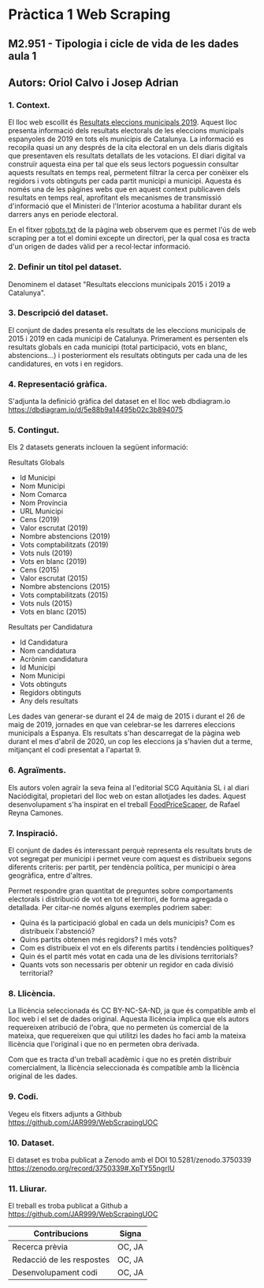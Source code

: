 # Pràctica 1 Web Scraping
## M2.951 - Tipologia i cicle de vida de les dades aula 1
## Autors: Oriol Calvo i Josep Adrian

### 1. Context. 
<!--Explicar en quin context s'ha recol·lectat la informació. Explicar per què el lloc web triat proporciona aquesta informació.-->
El lloc web escollit és [Resultats eleccions municipals 2019](https://www.naciodigital.cat/municipals2019). Aquest lloc presenta informació dels resultats electorals de les eleccions municipals espanyoles de 2019 en tots els municipis de Catalunya. La informació es recopila quasi un any després de la cita electoral en un dels diaris digitals que presentaven els resultats detallats de les votacions. El diari digital va construïr aquesta eina per tal que els seus lectors poguessin consultar aquests resultats en temps real, permetent filtrar la cerca per conèixer els regidors i vots obtinguts per cada partit municipi a municipi. Aquesta és només una de les pàgines webs que en aquest context publicaven dels resultats en temps real, aprofitant els mecanismes de transmissió d'informació que el Ministeri de l'Interior acostuma a habilitar durant els darrers anys en periode electoral.

En el fitxer [robots.txt](https://nucli.naciodigital.cat/robots.txt) de la pàgina web observem que es permet l'ús de web scraping per a tot el domini excepte un directori, per la qual cosa es tracta d'un origen de dades vàlid per a recol·lectar informació.

### 2. Definir un títol pel dataset. 
<!--Triar un títol que sigui descriptiu.-->
Denominem el dataset "Resultats eleccions municipals 2015 i 2019 a Catalunya".

### 3. Descripció del dataset. 
<!--Desenvolupar una descripció breu del conjunt de dades que s'ha extret (és necessari que aquesta descripció tingui sentit amb el títol triat).-->
El conjunt de dades presenta els resultats de les eleccions municipals de 2015 i 2019 en cada municipi de Catalunya. Primerament es persenten els resultats globals en cada municipi (total participació, vots en blanc, abstencions...) i posteriorment els resultats obtinguts per cada una de les candidatures, en vots i en regidors.

### 4. Representació gràfica. 
<!--Presentar una imatge o esquema que identifiqui el dataset visualment-->
S'adjunta la definició gràfica del dataset en el lloc web dbdiagram.io
https://dbdiagram.io/d/5e88b9a14495b02c3b894075

### 5. Contingut. 
<!--Explicar els camps que inclou el dataset, el període de temps de les dades i com s'ha recollit.-->
Els 2 datasets generats inclouen la següent informació:

Resultats Globals
* Id Municipi
* Nom Municipi
* Nom Comarca
* Nom Província
* URL Municipi
* Cens (2019)
* Valor escrutat (2019)
* Nombre abstencions (2019)
* Vots comptabilitzats (2019)
* Vots nuls (2019)
* Vots en blanc (2019)
* Cens (2015)
* Valor escrutat (2015)
* Nombre abstencions (2015)
* Vots comptabilitzats (2015)
* Vots nuls (2015)
* Vots en blanc (2015)

Resultats per Candidatura
* Id Candidatura
* Nom candidatura
* Acrònim candidatura
* Id Municipi
* Nom Municipi
* Vots obtinguts
* Regidors obtinguts
* Any dels resultats

Les dades van generar-se durant el 24 de maig de 2015 i durant el 26 de maig de 2019, jornades en que van celebrar-se les darreres eleccions municipals a Espanya. Els resultats s'han descarregat de la pàgina web durant el mes d'abril de 2020, un cop les eleccions ja s'havien dut a terme, mitjançant el codi presentat a l'apartat 9.

### 6. Agraïments. 
<!--Presentar el propietari del conjunt de dades. És necessari incloure cites de recerca o anàlisis anteriors (si n'hi ha).-->
Els autors volen agraïr la seva feina al l'editorial SCG Aquitània SL i al diari Naciódigital, propietari del lloc web on estan allotjades les dades. Aquest desenvolupament s'ha inspirat en el treball [FoodPriceScaper](https://github.com/rafoelhonrado/foodPriceScraper), de Rafael Reyna Camones.

### 7. Inspiració. 
<!--Explicar per què és interessant aquest conjunt de dades i quines preguntes es pretenen respondre.-->
El conjunt de dades és interessant perquè representa els resultats bruts de vot segregat per municipi i permet veure com aquest es distribueix segons diferents criteris: per partit, per tendència política, per municipi o àrea geogràfica, entre d'altres. 

Permet respondre gran quantitat de preguntes sobre comportaments electorals i distribució de vot en tot el territori, de forma agregada o detallada. Per citar-ne només alguns exemples podriem saber:

- Quina és la participació global en cada un dels municipis? Com es distribueix l'abstenció?
- Quins partits obtenen més regidors? I més vots?
- Com es distribueix el vot en els diferents partits i tendències polítiques?
- Quin és el partit més votat en cada una de les divisions territorials?
- Quants vots son necessaris per obtenir un regidor en cada divisió territorial?

### 8. Llicència. 
<!--Seleccionar una d'aquestes llicències pel dataset resultant i explicar
el motiu de la seva selecció:
○ Released Under CC0: Public Domain License
○ Released Under CC BY-NC-SA 4.0 License
○ Released Under CC BY-SA 4.0 License
○ Database released under Open Database License, individual contents
under Database Contents License
○ Other (specified above)
○ Unknown License-->
La llicència seleccionada és CC BY-NC-SA-ND, ja que és compatible amb el lloc web i el set de dades original. Aquesta llicència implica que els autors requereixen atribució de l'obra, que no permeten ús comercial de la mateixa, que requereixen que qui utilitzi les dades ho faci amb la mateixa llicència que l'original i que no en permeten obra derivada. 

Com que es tracta d'un treball acadèmic i que no es pretén distribuir comercialment, la llicència seleccionada és compatible amb la llicència original de les dades.

### 9. Codi. 
<!--Adjuntar el codi amb el qual s'ha generat el dataset, preferiblement en Python o, alternativament, en R.-->
Vegeu els fitxers adjunts a Githbub https://github.com/JAR999/WebScrapingUOC

### 10. Dataset. 
<!--Publicar el dataset en format CSV a Zenodo amb una xicoteta descripció.-->
El dataset es troba publicat a Zenodo amb el DOI 10.5281/zenodo.3750339  https://zenodo.org/record/3750339#.XpTY55ngrIU

### 11. Lliurar. 
<!--Presentar el treball amb el DOI del dataset a Github-->
El treball es troba publicat a Github a https://github.com/JAR999/WebScrapingUOC

| Contribucions             | Signa  |
|---------------------------|--------|
| Recerca prèvia            | OC, JA |
| Redacció de les respostes | OC, JA |
| Desenvolupament codi      | OC, JA |
